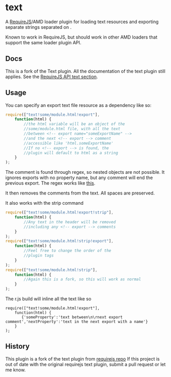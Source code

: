 # text

A [RequireJS](http://requirejs.org)/AMD loader plugin for loading text
resources and exporting separate strings separated on <!-- export name="someProperty" -->.

Known to work in RequireJS, but should work in other AMD loaders that support
the same loader plugin API.

## Docs

This is a fork of the Text plugin. All the documentation of the text plugin still applies.
See the [RequireJS API text section](http://requirejs.org/docs/api.html#text).

## Usage



You can specify an export text file resource as a dependency like so:

```javascript
require(["text!some/module.html!export"],
    function(html) {
        //the html variable will be an object of the
        //some/module.html file, with all the text
        //between <!-- export name="someExportName" -->
        //and the next <!-- export --> comment
        //accessible like 'html.someExportName'
        //If no <!-- export --> is found, the
        //plugin will default to html as a string
    }
);
```
The <!-- export --> comment is found through regex, so nested objects are not possible. It ignores exports with no property name, but any <!-- export --> comment will end the previous export.
The regex works like [this](http://regexpal.com/?flags=g&regex=(%3C!--%5Cs*%3Fexport%5Cs%2B%3Fname%5B%5C%3A%5C%3D%5D(%5B%5C%27%5C%22%5D)%5Ba-zA-Z%5D%2B%3F%5Cw*%3F%5C2%5Cs*%3F--%3E)%5B%5Cs%5CS%5D%2B%3F((%3F%3D%3C!--%5Cs*%3Fexport(%5Cs%2B%3Fname%5B%5C%3A%5C%3D%5D(%5B%5C%27%5C%22%5D)%5Ba-zA-Z%5D%2B%3F%5Cw*%3F%5C5)%3F%5Cs*%3F--%3E)%7C(%3F%3A(%3F!%5B%5CS%5Cs%5D)))&input=%3Cbody%3E%0A%20%20%20%20%3C!--%20export%20name%3A%22PatientNameTh%22%20--%3E%0A%20%20%20%20%3Cth%20data-fieldname%3D%22PatientPerson%22%3E%0A%20%20%20%20%20%20%20%20Name%20%3Cspan%20data-bind%3D%22attr%3A%20%7B%20class%3A%20sortField()%20%3D%3D%20%27PatientPerson%27%20%3F%20%27inline-block%27%20%3A%20%27hide%27%20%7D%22%3E%3C%2Fspan%3E%0A%20%20%20%20%3C%2Fth%3E%0A%0Aother%20stuff%0A%0A%20%20%20%20%3C!--%20export--%3E%0A%20%20%20%20%3Ctd%3E%0A%20%20%20%20%20%20%20%20%3Cspan%20class%3D%22glyphicon%20glyphicon-expand%22%3E%3C%2Fspan%3E%0A%20%20%20%20%20%20%20%20%3Ca%20data-bind%3D%22click%3A%20function%20()%20%7B%20%24root.loadReportSummary(PatientPerson.ID())%20%7D%22%3E%0A%20%20%20%20%20%20%20%20%20%20%20%20%3Cspan%20data-bind%3D%22text%3A%20%24data.PatientPerson%20%26%26%20%24data.PatientPerson.FullName%22%3E%3C%2Fspan%3E%0A%20%20%20%20%20%20%20%20%3C%2Fa%3E%0A%20%20%20%20%3C%2Ftd%3E%0A%3C!--%20export%20--%3E%0A%20%20%20%20%3C!--%20export%20name%3A%22StudyTypeTh%22%20--%3E%0A%20%20%20%20%3Cth%20data-fieldname%3D%22StudyType%22%3EStudy%20Type%20%3Cspan%20data-bind%3D%22attr%3A%20%7B%20class%3A%20sortField()%20%3D%3D%20%27StudyType%27%20%3F%20%27inline-block%27%20%3A%20%27hide%27%20%7D%22%3E%3C%2Fspan%3E%3C%2Fth%3E%0A%20%20%20%20%3C!--export%20%20%20%20%20name%3D%22StudyTypeTd%22--%3E%0A%20%20%20%20%3Ctd%20data-bind%3D%22text%3A%20%24data.StudyType%22%3E%3C%2Ftd%3E%0A%20%20%20%20%3C!--%20export%20--%3E%0A%20%20%20%20%3C!--%20export%20--%3E%0A%20%20%20%20%3C!--%20export%20name%3A%22ServiceDateTh%22%20--%3E%0A%20%20%20%20%3Cth%20data-fieldname%3D%22ServiceDate%22%3EService%20Date%3Cspan%20data-bind%3D%22attr%3A%20%7B%20class%3A%20sortField()%20%3D%3D%20%27ServiceDate%27%20%3F%20%27inline-block%27%20%3A%20%27hide%27%20%7D%22%3E%3C%2Fspan%3E%3C%2Fth%3E%0A%20%20%20%20%3C!--%20export%20name%3A%22ServiceDateTd%22--%3E%0A%20%20%20%20%3Ctd%20data-bind%3D%22text%3A%20%24data.ServiceDate%22%3E%3C%2Ftd%3E%0A%20%20%20%20%3C!--%20export%20name%3A%22ExportSummaryTh%22%20--%3E%0A%20%20%20%20%3Cth%3EExport%20Summary%3C%2Fth%3E%0A%20%20%20%20%3C!--%20export%20name%3A%22ExportSummaryTd%22--%3E%0A%20%20%20%20%3Ctd%3E%3Ca%20data-bind%3D%22click%3A%20function%20(data)%20%7B%20%24root.exportReportSummary(data%2C%20PatientPerson.ID%2C%20SummaryID%2C%20!StudyExported())%20%7D%22%3EView%3C%2Fa%3E%3C%2Ftd%3E%0A%20%20%20%20%3C!--%20export%20name%3A%22PrintAllReportsTh%22%20--%3E%0A%20%20%20%20%3Cth%3EPrint%20All%20Reports%3C%2Fth%3E%0A%20%20%20%20%3C!--%20export%20name%3A%22PrintAllReportsTd%22--%3E%0A%20%20%20%20%3Ctd%3E%3Ca%20data-bind%3D%22click%3A%20function%20(data)%20%7B%20%24root.printAllReports(%27%2FPrintReports%2FReports%3FsummaryID%3D%27%20%2B%20SummaryID)%20%7D%22%3EPrint%3C%2Fa%3E%3C%2Ftd%3E%0A%20%20%20%20%3C!--%20export%20name%3A%22AssignStudyTh%22%20--%3E%0A%20%20%20%20%3Cth%20data-fieldname%3D%22HasAssigned%22%3EAssign%3Cspan%20data-bind%3D%22attr%3A%20%7B%20class%3A%20sortField()%20%3D%3D%20%27HasAssigned%27%20%3F%20%27inline-block%27%20%3A%20%27hide%27%20%7D%22%3E%3C%2Fspan%3E%3C%2Fth%3E%0A%20%20%20%20%3C!--%20export%20name%3A%22AssignStudyTd%22--%3E%0A%20%20%20%20%3Ctd%3E%3Ca%20data-bind%3D%22visible%3A%20!%24data.StudyConfirmed%2C%20click%3A%20function%20()%20%7B%20%24root.assignStudy(%24data.SummaryID)%20%7D%22%3EAssign%3C%2Fa%3E%3C%2Ftd%3E%0A%20%20%20%20%3C!--%20export%20name%3A%22FellowNameTh%22%20--%3E%0A%20%20%20%20%3Cth%20data-fieldname%3D%22FellowPerson%22%3EFellow%20Name%3Cspan%20data-bind%3D%22attr%3A%20%7B%20class%3A%20sortField()%20%3D%3D%20%27FellowPerson%27%20%3F%20%27inline-block%27%20%3A%20%27hide%27%20%7D%22%3E%3C%2Fspan%3E%3C%2Fth%3E%0A%20%20%20%20%3C!--%20export%20name%3A%22FellowNameTd%22--%3E%0A%20%20%20%20%3Ctd%20data-bind%3D%22text%3A%20%24data.FellowPerson%20%26%26%20%24data.FellowPerson.FullName%22%3E%3C%2Ftd%3E%0A%20%20%20%20%3C!--%20export%20name%3A%22AttendingNameTh%22%20--%3E%0A%20%20%20%20%3Cth%20data-fieldname%3D%22AttendingPerson%22%3EAttending%20Name%3Cspan%20data-bind%3D%22attr%3A%20%7B%20class%3A%20sortField()%20%3D%3D%20%27AttendingPerson%27%20%3F%20%27inline-block%27%20%3A%20%27hide%27%20%7D%22%3E%3C%2Fspan%3E%3C%2Fth%3E%0A%20%20%20%20%3C!--%20export%20name%3A%22AttendingNameTd%22--%3E%0A%20%20%20%20%3Ctd%20data-bind%3D%22text%3A%20%24data.AttendingPerson%20%26%26%20%24data.AttendingPerson.FullName%22%3E%3C%2Ftd%3E%0A%20%20%20%20%3C!--%20export%20name%3A%22StudyConfirmedTh%22%20--%3E%0A%20%20%20%20%3Cth%20data-fieldname%3D%22StudyConfirmed%22%3EStudy%20Confirmed%3Cspan%20data-bind%3D%22attr%3A%20%7B%20class%3A%20sortField()%20%3D%3D%20%27StudyConfirmed%27%20%3F%20%27inline-block%27%20%3A%20%27hide%27%20%7D%22%3E%3C%2Fspan%3E%3C%2Fth%3E%0A%20%20%20%20%3C!--%20export%20name%3A%22StudyConfirmedTd%22--%3E%0A%20%20%20%20%3Ctd%20class%3D%22text-center%22%3E%3Cspan%20class%3D%22glyphicon%20glyphicon-ok%22%20data-bind%3D%22visible%3A%20%24data.StudyConfirmed%22%20%2F%3E%3C%2Ftd%3E%0A%20%20%20%20%3C!--%20export%20name%3A%22StudyExportedTh%22%20--%3E%0A%20%20%20%20%3Cth%20data-fieldname%3D%22StudyExported%22%3EStudy%20Exported%3Cspan%20data-bind%3D%22attr%3A%20%7B%20class%3A%20sortField()%20%3D%3D%20%27StudyExported%27%20%3F%20%27inline-block%27%20%3A%20%27hide%27%20%7D%22%3E%3C%2Fspan%3E%3C%2Fth%3E%0A%20%20%20%20%3C!--%20export%20name%3A%22StudyExportedTd%22--%3E%0A%20%20%20%20%3Ctd%20class%3D%22text-center%22%3E%3Cspan%20class%3D%22glyphicon%20glyphicon-ok%22%20data-bind%3D%22visible%3A%20%24data.StudyExported()%22%20%2F%3E%3C%2Ftd%3E%0A%20%20%20%20%3C!--%20export%20name%3A%22eMailViewTh%22%20--%3E%0A%20%20%20%20%3Cth%20data-fieldname%3D%22EmailLogID%22%3EReferral%3Cspan%20data-bind%3D%22attr%3A%20%7B%20class%3A%20sortField()%20%3D%3D%20%27EmailLogID%27%20%3F%20%27inline-block%27%20%3A%20%27hide%27%20%7D%22%3E%3C%2Fspan%3E%3C%2Fth%3E%0A%20%20%20%20%3C!--%20export%20name%3A%22eMailViewTd%22--%3E%0A%20%20%20%20%3Ctd%3E%3Ca%20data-bind%3D%22visible%3A%20%24data.EmailLogID%20!%3D%200%22%20class%3D%22show-remote-modal%22%20data-target%3D%22%23myModal%22%20data-title%3D%22Referral%22%20data-fullscreen%3D%22true%22%3EPrint%3C%2Fa%3E%3C%2Ftd%3E%0A%20%20%20%20%3C!--%20export%20name%3A%22Flag0Th%22%20--%3E%0A%20%20%20%20%3Cth%20data-fieldname%3D%22Flag0%22%3EStudy%20Billed%3Cspan%20data-bind%3D%22attr%3A%20%7B%20class%3A%20sortField()%20%3D%3D%20%27Flag0%27%20%3F%20%27inline-block%27%20%3A%20%27hide%27%20%7D%22%3E%3C%2Fspan%3E%3C%2Fth%3E%0A%20%20%20%20%3C!--%20export%20name%3A%22Flag0Td%22--%3E%0A%20%20%20%20%3Ctd%3E%3Ca%20href%3D%22%23%22%20data-bind%3D%22text%3A%20%24data.Flag0()%20%3F%20%27Yes%27%20%3A%20%27No%27%2C%20css%3A%20%7B%20stable%3A%20%24data.Flag0()%2C%20critical%3A%20!%24data.Flag0()%20%7D%2C%20click%3A%20setUnsetStudyBilled%22%20data-loader-message%3D%22updating...%22%3E%3C%2Fa%3E%3C%2Ftd%3E%0A%3C!--%20export%20--%3E%0A%20%20%20%20%3C!--%20export%20name%3A%22Flag0Td%22--%3E%0A%20%20%20%20%3Ctd%3E%3Ca%20href%3D%22%23%22%20data-bind%3D%22text%3A%20%24data.Flag0()%20%3F%20%27Yes%27%20%3A%20%27No%27%2C%20css%3A%20%7B%20stable%3A%20%24data.Flag0()%2C%20critical%3A%20!%24data.Flag0()%20%7D%2C%20click%3A%20setUnsetStudyBilled%22%20data-loader-message%3D%22updating...%22%3E%3C%2Fa%3E%3C%2Ftd%3E%0A%3C%2Fbody%3E).

It then removes the <!-- export --> comments from the text. All spaces are preserved.

It also works with the strip command

```javascript
require(["text!some/module.html!export!strip"],
    function(html) {
        //Any text in the header will be removed
        //including any <!-- export --> comments
    }
);
require(["text!some/module.html!strip!export"],
    function(html) {
        //Feel free to change the order of the
        //plugin tags
    }
);
require(["text!some/module.html!strip"],
    function(html) {
        //Again this is a fork, so this will work as normal
    }
);
```
The r.js build will inline all the text like so

```
require(["text!some/module.html!export"],
    function(html) {
       {'someProperty':'text between\n\rnext export comment','nextProperty':'text in the next export with a name'}
    }
);
```

## History
This plugin is a fork of the text plugin from [requirejs repo](https://github.com/requirejs/text)
If this project is out of date with the original requirejs text plugin, submit a pull request or let me know.
